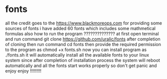 # fonts
all the credit goes to the https://www.blackmoreops.com for providing some sources of fonts
i have added 60 fonts which includes some mathmetical formulas also
how to run the program ??????????????
at first open terminal and run command 
git clone https://github.com/uralic/fonts
after completion of cloning then run command 
cd fonts
then provide the required permission to the program as
chmod +x fonts.sh
now you can  install program as 
./fonts.sh
it will automatically install all the available fonts to your linux system
since after completion of installation process the system will reboot automatically and all the fonts start works properly
so don't get panic and enjoy
enjoy !!!!!!!!!
